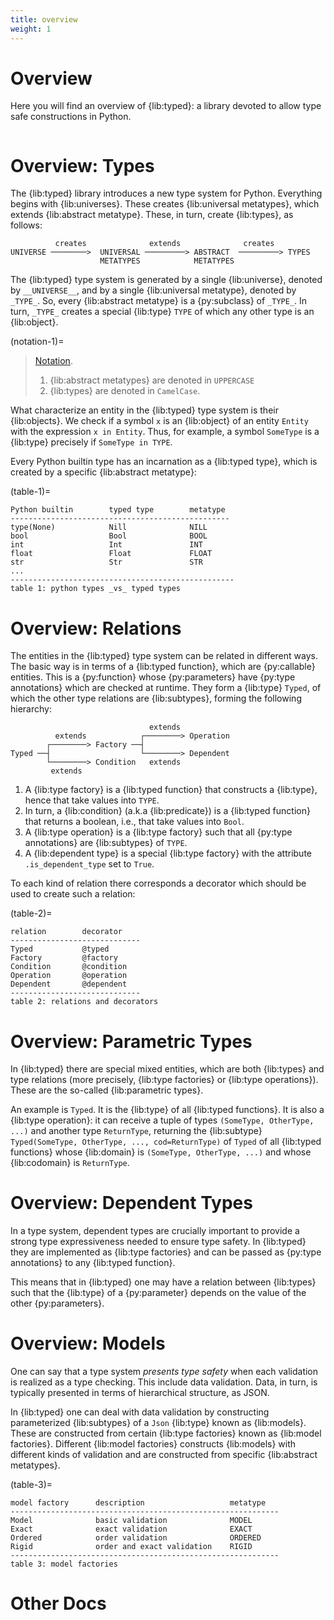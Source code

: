 ```yaml
---
title: overview
weight: 1
---
```


# Overview

Here you will find an overview of {lib:typed}: a library devoted to allow type safe constructions in Python.

```{toc}
```

# Overview: Types

The {lib:typed} library introduces a new type system for Python. Everything begins with {lib:universes}. These creates {lib:universal metatypes}, which extends {lib:abstract metatype}. These, in turn, create {lib:types}, as follows:

```
          creates              extends              creates
UNIVERSE ────────>  UNIVERSAL ─────────> ABSTRACT  ─────────> TYPES
                    METATYPES            METATYPES
```

The {lib:typed} type system is generated by a single {lib:universe}, denoted by `__UNIVERSE__`, and by a single {lib:universal metatype}, denoted by `_TYPE_`. So, every {lib:abstract metatype} is a {py:subclass} of `_TYPE_`. In turn, `_TYPE_` creates a special {lib:type} `TYPE` of which any other type is an {lib:object}.

(notation-1)=
> [Notation](#notation-1). 
> 1. {lib:abstract metatypes} are denoted in `UPPERCASE`
> 2. {lib:types} are denoted in `CamelCase`.

What characterize an entity in the {lib:typed} type system is their {lib:objects}. We check if a symbol `x` is an {lib:object} of an entity `Entity` with the expression `x in Entity`. Thus, for example, a symbol `SomeType`  is a {lib:type} precisely if `SomeType in TYPE`.

Every Python builtin type has an incarnation as a {lib:typed type}, which is created by a specific {lib:abstract metatype}:

(table-1)=
```
Python builtin        typed type        metatype
-------------------------------------------------
type(None)            Nill              NILL
bool                  Bool              BOOL
int                   Int               INT
float                 Float             FLOAT
str                   Str               STR
...
--------------------------------------------------
table 1: python types _vs_ typed types
```

# Overview: Relations

The entities in the {lib:typed} type system can be related in different ways. The basic way is in terms of a {lib:typed function}, which are {py:callable} entities. This is a {py:function} whose {py:parameters} have {py:type annotations} which are checked at runtime. They form a {lib:type} `Typed`, of which the other type relations are {lib:subtypes}, forming the following hierarchy:

```
                               extends
          extends            ┌────────> Operation
        ┌────────> Factory ──┤
Typed ──┤                    └────────> Dependent
        └────────> Condition   extends
         extends
```

1. A {lib:type factory} is a {lib:typed function} that constructs a {lib:type}, hence that take values into `TYPE`.
2. In turn, a {lib:condition} (a.k.a {lib:predicate}) is a {lib:typed function} that returns a boolean, i.e., that take values into `Bool`.
3. A {lib:type operation} is a {lib:type factory} such that all {py:type annotations} are {lib:subtypes} of `TYPE`.
4. A {lib:dependent type} is a special {lib:type factory} with the attribute `.is_dependent_type` set to `True`.

To each kind of relation there corresponds a decorator which should be used to create such a relation:

(table-2)=
```
relation        decorator 
-----------------------------
Typed           @typed
Factory         @factory
Condition       @condition
Operation       @operation
Dependent       @dependent
-----------------------------
table 2: relations and decorators
```

# Overview: Parametric Types

In {lib:typed} there are special mixed entities, which are both {lib:types} and type relations (more precisely, {lib:type factories} or {lib:type operations}). These are the so-called {lib:parametric types}.

An example is `Typed`. It is the {lib:type} of all {lib:typed functions}. It is also a {lib:type operation}: it can receive a tuple of types `(SomeType, OtherType, ...)` and another type `ReturnType`, returning the {lib:subtype} `Typed(SomeType, OtherType, ..., cod=ReturnType)` of `Typed` of all {lib:typed functions} whose {lib:domain} is  `(SomeType, OtherType, ...)` and whose {lib:codomain} is `ReturnType`.

# Overview: Dependent Types

In a type system, dependent types are crucially important to provide a strong type expressiveness needed to ensure type safety. In {lib:typed} they are implemented as {lib:type factories} and can be passed as {py:type annotations} to any {lib:typed function}.

This means that in {lib:typed} one may have a relation between {lib:types} such that the {lib:type} of a {py:parameter} depends on the value of the other {py:parameters}.

# Overview: Models

One can say that a type system _presents type safety_ when each validation is realized as a type checking. This include data validation. Data, in turn, is typically presented in terms of hierarchical structure, as JSON.  

In {lib:typed} one can deal with data validation by constructing parameterized {lib:subtypes} of a `Json` {lib:type} known as {lib:models}. These are constructed from certain {lib:type factories} known as {lib:model factories}. Different {lib:model factories} constructs {lib:models} with different kinds of validation and are constructed from specific {lib:abstract metatypes}.

(table-3)=
```
model factory      description                   metatype   
------------------------------------------------------------
Model              basic validation              MODEL
Exact              exact validation              EXACT
Ordered            order validation              ORDERED
Rigid              order and exact validation    RIGID
------------------------------------------------------------
table 3: model factories
```

# Other Docs

```{toc-dir}
```
